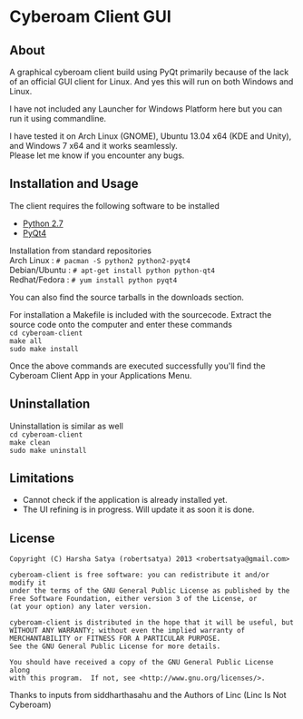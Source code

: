 Cyberoam Client GUI
===================

About
------
A graphical cyberoam client build using PyQt primarily because of the lack of an official GUI client for Linux.
And yes this will run on both Windows and Linux.

I have not included any Launcher for Windows Platform here but you can run it using commandline.

I have tested it on Arch Linux (GNOME), Ubuntu 13.04 x64 (KDE and Unity), and Windows 7 x64 and it works seamlessly.  
Please let me know if you encounter any bugs.

Installation and Usage
----------------------
The client requires the following software to be installed

* [Python 2.7](http://www.python.org/getit)
* [PyQt4](http://www.riverbankcomputing.co.uk/software/pyqt/download/)

Installation from standard repositories  
Arch Linux : `# pacman -S python2 python2-pyqt4`  
Debian/Ubuntu : `# apt-get install python python-qt4`  
Redhat/Fedora : `# yum install python pyqt4`  

You can also find the source tarballs in the downloads section.

For installation a Makefile is included with the sourcecode.
Extract the source code onto the computer and enter these commands  
`cd cyberoam-client`  
`make all`  
`sudo make install`   


Once the above commands are executed successfully you'll find the Cyberoam Client App in your Applications Menu.

Uninstallation
---------------
Uninstallation is similar as well  
`cd cyberoam-client`  
`make clean`  
`sudo make uninstall` 

Limitations
-----------
* Cannot check if the application is already installed yet.
* The UI refining is in progress. Will update it as soon it is done.


License
-------
    Copyright (C) Harsha Satya (robertsatya) 2013 <robertsatya@gmail.com>

    cyberoam-client is free software: you can redistribute it and/or modify it
    under the terms of the GNU General Public License as published by the
    Free Software Foundation, either version 3 of the License, or
    (at your option) any later version.
    
    cyberoam-client is distributed in the hope that it will be useful, but
    WITHOUT ANY WARRANTY; without even the implied warranty of
    MERCHANTABILITY or FITNESS FOR A PARTICULAR PURPOSE.
    See the GNU General Public License for more details.
    
    You should have received a copy of the GNU General Public License along
    with this program.  If not, see <http://www.gnu.org/licenses/>.

Thanks to inputs from siddharthasahu and the Authors of Linc (Linc Is Not Cyberoam)

